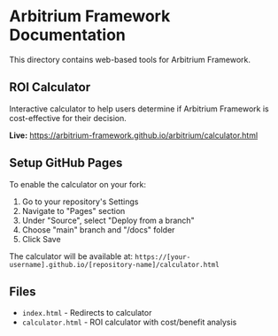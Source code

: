 # Arbitrium Framework Documentation

This directory contains web-based tools for Arbitrium Framework.

## ROI Calculator

Interactive calculator to help users determine if Arbitrium Framework is cost-effective for their decision.

**Live:** https://arbitrium-framework.github.io/arbitrium/calculator.html

## Setup GitHub Pages

To enable the calculator on your fork:

1. Go to your repository's Settings
2. Navigate to "Pages" section
3. Under "Source", select "Deploy from a branch"
4. Choose "main" branch and "/docs" folder
5. Click Save

The calculator will be available at: `https://[your-username].github.io/[repository-name]/calculator.html`

## Files

- `index.html` - Redirects to calculator
- `calculator.html` - ROI calculator with cost/benefit analysis
